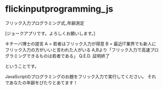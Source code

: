 # flickinputprogramming_js
フリック入力プログラミング式_年齢測定

[ジョークアプリです。よろしくお願いします。]

キチーバ博士の提言
A = 若者はフリック入力が得意
B = 最近IT業界でも新人にフリック入力の方がいいと言われた人がいる
A,Bより「フリック入力で高速プログラミングできるものは若者である」
Q.E.D. 証明終了

ということです。

JavaScriptのプログラミングのお題をフリック入力で実行してください。
それであなたの年齢をぴたりとあてます！

